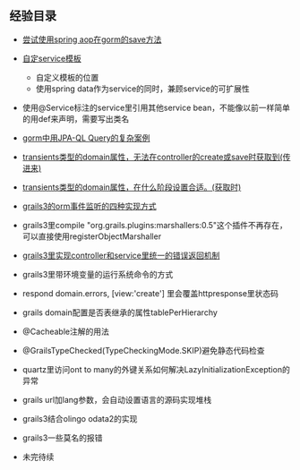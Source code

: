 ## 经验目录



+ [尝试使用spring aop在gorm的save方法](https://github.com/linchanghui/grails3-/blob/master/%E5%B0%9D%E8%AF%95%E4%BD%BF%E7%94%A8spring%20aop%E5%9C%A8gorm%E7%9A%84save%E6%96%B9%E6%B3%95.md)
+ [自定service模板](https://github.com/linchanghui/grails3Experinece/blob/master/%E8%87%AA%E5%AE%9Aservice%E6%A8%A1%E6%9D%BF.md)
  - 自定义模板的位置
  - 使用spring data作为service的同时，兼顾service的可扩展性
+ 使用@Service标注的service里引用其他service bean，不能像以前一样简单的用def来声明，需要写出类名
+ [gorm中用JPA-QL Query的复杂案例](https://github.com/linchanghui/grails3Experinece/blob/master/gorm%E4%B8%AD%E7%94%A8JPA-QL%20Query%E7%9A%84%E5%A4%8D%E6%9D%82%E6%A1%88%E4%BE%8B.md )
+ [transients类型的domain属性，无法在controller的create或save时获取到(传进来)](https://github.com/linchanghui/grails3Experinece/blob/master/transients%E7%B1%BB%E5%9E%8B%E7%9A%84domain%E5%B1%9E%E6%80%A7%EF%BC%8C%E6%97%A0%E6%B3%95%E5%9C%A8controller%E7%9A%84create%E6%88%96save%E6%97%B6%E8%8E%B7%E5%8F%96%E5%88%B0.md)
+ [transients类型的domain属性，在什么阶段设置合适。(获取时)](https://github.com/linchanghui/grails3Experinece/blob/master/transients%E7%B1%BB%E5%9E%8B%E7%9A%84domain%E5%B1%9E%E6%80%A7%EF%BC%8C%E5%9C%A8%E4%BB%80%E4%B9%88%E9%98%B6%E6%AE%B5%E8%AE%BE%E7%BD%AE%E5%90%88%E9%80%82.md)
+ [grails3的orm事件监听的四种实现方式](https://github.com/linchanghui/grails3Experinece/blob/master/grails3%E7%9A%84orm%E4%BA%8B%E4%BB%B6%E7%9B%91%E5%90%AC%E7%9A%84%E5%9B%9B%E7%A7%8D%E5%AE%9E%E7%8E%B0%E6%96%B9%E5%BC%8F.md)
+ grails3里compile "org.grails.plugins:marshallers:0.5"这个插件不再存在，可以直接使用registerObjectMarshaller
+ [grails3里实现controller和service里统一的错误返回机制](https://github.com/linchanghui/grails3Experinece/blob/master/grails3%E9%87%8C%E5%AE%9E%E7%8E%B0controller%E5%92%8Cservice%E9%87%8C%E7%BB%9F%E4%B8%80%E7%9A%84%E9%94%99%E8%AF%AF%E8%BF%94%E5%9B%9E%E6%9C%BA%E5%88%B6.md)
+ grails3里带环境变量的运行系统命令的方式
+ respond domain.errors, [view:'create'] 里会覆盖httpresponse里状态码
+ grails domain配置是否表继承的属性tablePerHierarchy
+ @Cacheable注解的用法
+ @GrailsTypeChecked(TypeCheckingMode.SKIP)避免静态代码检查
+ quartz里访问ont to many的外键关系如何解决LazyInitializationException的异常
+ grails url加lang参数，会自动设置语言的源码实现堆栈
+ grails3结合olingo odata2的实现

+ grails3一些莫名的报错

+ 未完待续
